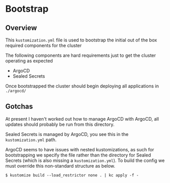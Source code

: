 # Bootstrap

## Overview

This `kustomization.yml` file is used to bootstrap the initial out of the box required components for the cluster

The following components are hard requirements just to get the cluster operating as expected

* ArgoCD
* Sealed Secrets

Once bootstrapped the cluster should begin deploying all applications in `./argocd/`

## Gotchas

At present I haven't worked out how to manage ArgoCD with ArgoCD, all updates should probably be run from this directory.

Sealed Secrets is managed by ArgoCD, you see this in the `kustomization.yml` path.

ArgoCD seems to have issues with nested kustomizations, as such for bootstrapping we specify the file rather than the directory for Sealed Secrets (which is also missing a `kustomization.yml`). To build the config we must override this non-standard structure as below.

```shell
$ kustomize build --load_restrictor none . | kc apply -f -
```
